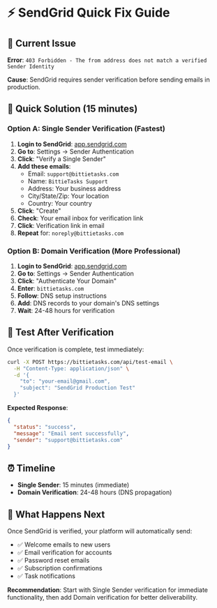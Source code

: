 # ⚡ SendGrid Quick Fix Guide

## 🚨 Current Issue
**Error**: `403 Forbidden - The from address does not match a verified Sender Identity`

**Cause**: SendGrid requires sender verification before sending emails in production.

## 🎯 Quick Solution (15 minutes)

### Option A: Single Sender Verification (Fastest)
1. **Login to SendGrid**: [app.sendgrid.com](https://app.sendgrid.com)
2. **Go to**: Settings → Sender Authentication  
3. **Click**: "Verify a Single Sender"
4. **Add these emails**:
   - Email: `support@bittietasks.com`
   - Name: `BittieTasks Support`
   - Address: Your business address
   - City/State/Zip: Your location
   - Country: Your country
5. **Click**: "Create" 
6. **Check**: Your email inbox for verification link
7. **Click**: Verification link in email
8. **Repeat** for: `noreply@bittietasks.com`

### Option B: Domain Verification (More Professional)
1. **Login to SendGrid**: [app.sendgrid.com](https://app.sendgrid.com)
2. **Go to**: Settings → Sender Authentication  
3. **Click**: "Authenticate Your Domain"
4. **Enter**: `bittietasks.com`
5. **Follow**: DNS setup instructions
6. **Add**: DNS records to your domain's DNS settings
7. **Wait**: 24-48 hours for verification

## 🧪 Test After Verification

Once verification is complete, test immediately:

```bash
curl -X POST https://bittietasks.com/api/test-email \
  -H "Content-Type: application/json" \
  -d '{
    "to": "your-email@gmail.com",
    "subject": "SendGrid Production Test"
  }'
```

**Expected Response**:
```json
{
  "status": "success",
  "message": "Email sent successfully",
  "sender": "support@bittietasks.com"
}
```

## ⏰ Timeline
- **Single Sender**: 15 minutes (immediate)
- **Domain Verification**: 24-48 hours (DNS propagation)

## 🎉 What Happens Next
Once SendGrid is verified, your platform will automatically send:
- ✅ Welcome emails to new users
- ✅ Email verification for accounts  
- ✅ Password reset emails
- ✅ Subscription confirmations
- ✅ Task notifications

**Recommendation**: Start with Single Sender verification for immediate functionality, then add Domain verification for better deliverability.